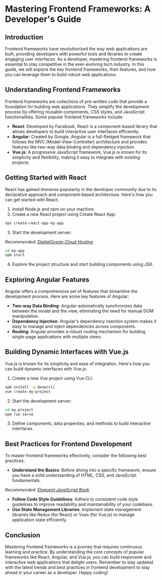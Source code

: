 # Mastering Frontend Frameworks: A Developer's Guide

## Introduction

Frontend frameworks have revolutionized the way web applications are built, providing developers with powerful tools and libraries to create engaging user interfaces. As a developer, mastering frontend frameworks is essential to stay competitive in the ever-evolving tech industry. In this guide, we will explore the key frontend frameworks, their features, and how you can leverage them to build robust web applications.

## Understanding Frontend Frameworks

Frontend frameworks are collections of pre-written code that provide a foundation for building web applications. They simplify the development process by offering reusable components, CSS styles, and JavaScript functionalities. Some popular frontend frameworks include:

- **React**: Developed by Facebook, React is a component-based library that allows developers to build interactive user interfaces efficiently.
- **Angular**: Created by Google, Angular is a full-fledged framework that follows the MVC (Model-View-Controller) architecture and provides features like two-way data binding and dependency injection.
- **Vue.js**: A progressive JavaScript framework, Vue.js is known for its simplicity and flexibility, making it easy to integrate with existing projects.

## Getting Started with React

React has gained immense popularity in the developer community due to its declarative approach and component-based architecture. Here's how you can get started with React:

1. Install Node.js and npm on your machine.
2. Create a new React project using Create React App:
```bash
npx create-react-app my-app
```
3. Start the development server:

*Recommended: <a href="https://digitalocean.com" target="_blank" rel="nofollow sponsored">DigitalOcean Cloud Hosting</a>*

```bash
cd my-app
npm start
```
4. Explore the project structure and start building components using JSX.

## Exploring Angular Features

Angular offers a comprehensive set of features that streamline the development process. Here are some key features of Angular:

- **Two-way Data Binding**: Angular automatically synchronizes data between the model and the view, eliminating the need for manual DOM manipulation.
- **Dependency Injection**: Angular's dependency injection system makes it easy to manage and inject dependencies across components.
- **Routing**: Angular provides a robust routing mechanism for building single-page applications with multiple views.

## Building Dynamic Interfaces with Vue.js

Vue.js is known for its simplicity and ease of integration. Here's how you can build dynamic interfaces with Vue.js:

1. Create a new Vue project using Vue CLI:
```bash
npm install -g @vue/cli
vue create my-project
```
2. Start the development server:
```bash
cd my-project
npm run serve
```
3. Define components, data properties, and methods to build interactive interfaces.

## Best Practices for Frontend Development

To master frontend frameworks effectively, consider the following best practices:

- **Understand the Basics**: Before diving into a specific framework, ensure you have a solid understanding of HTML, CSS, and JavaScript fundamentals.

*Recommended: <a href="https://amazon.com/dp/B07C3KLQWX?tag=aiblogcontent-20" target="_blank" rel="nofollow sponsored">Eloquent JavaScript Book</a>*

- **Follow Code Style Guidelines**: Adhere to consistent code style guidelines to improve readability and maintainability of your codebase.
- **Use State Management Libraries**: Implement state management libraries like Redux (for React) or Vuex (for Vue.js) to manage application state efficiently.

## Conclusion

Mastering frontend frameworks is a journey that requires continuous learning and practice. By understanding the core concepts of popular frameworks like React, Angular, and Vue.js, you can build responsive and interactive web applications that delight users. Remember to stay updated with the latest trends and best practices in frontend development to stay ahead in your career as a developer. Happy coding!